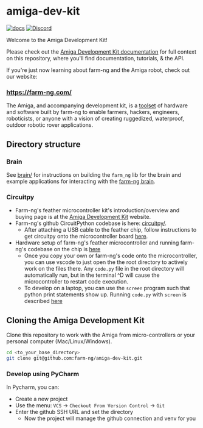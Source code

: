 # amiga-dev-kit

[![docs](https://github.com/farm-ng/amiga-dev-kit/actions/workflows/pages/pages-build-deployment/badge.svg)](https://github.com/farm-ng/amiga-dev-kit/actions/workflows/pages/pages-build-deployment)
[![Discord](https://badgen.net/badge/icon/discord?icon=discord&label)](https://discord.gg/YTCyGsEtBU)

Welcome to the Amiga Development Kit!

Please check out the [Amiga Development Kit documentation](https://farm-ng.github.io/amiga-dev-kit/) for full context on this repository, where you'll find documentation, tutorials, & the API.

If you're just now learning about farm-ng and the Amiga robot, check out our website:

### https://farm-ng.com/

The Amiga, and accompanying development kit, is a [toolset](https://farm-ng.com/collections/amiga-attachments) of hardware and software built by farm-ng to enable farmers, hackers, engineers, roboticists, or anyone with a vision of creating ruggedized, waterproof, outdoor robotic rover applications.

## Directory structure

### Brain

See [brain/](/brain/) for instructions on building the `farm_ng` lib for the brain and example applications for interacting with the [farm-ng brain](https://farm-ng.github.io/amiga-dev-kit/docs/brain/).

### Circuitpy

   * Farm-ng's feather microcontroller kit's introduction/overview and buying page is at the [Amiga Development Kit](https://farm-ng.github.io/amiga-dev-kit) website.
   * Farm-ng's github CircuitPython codebase is here: [circuitpy/](/circuitpy/).
      * After attaching a USB cable to the feather chip, follow instructions to get circuitpy onto the microcontroller board  [here](https://amiga.farm-ng.com/docs/dashboard/dashboard-fw#wired-amiga-application-updates).
   * Hardware setup of farm-ng's feather microcontroller and running farm-ng's codebase on the chip is [here](https://amiga.farm-ng.com/docs/mcu_kit/)
       * Once you copy your own or farm-ng's code onto the microcontroller, you can use vscode to just open the the root directory to actively work on the files there. Any `code.py` file in the root directory will automatically run, but in the terminal ^D will cause the microcontroller to restart code execution.
       * To develop on a laptop, you can use the `screen` program such that python print statements show up. Running `code.py` with `screen` is described [here](https://amiga.farm-ng.com/docs/mcu_kit/#loading-code-on-the-feather)

## Cloning the Amiga Development Kit

Clone this repository to work with the Amiga from micro-controllers or your personal computer (Mac/Linux/Windows).

```bash
cd <to_your_base_directory>
git clone git@github.com:farm-ng/amiga-dev-kit.git
```

### Develop using PyCharm

In Pycharm, you can:
* Create a new project
* Use the menu: `VCS` -> `Checkout From Version Control` -> `Git`
* Enter the github SSH URL and set the directory
  * Now the project will manage the github connection and venv for you
